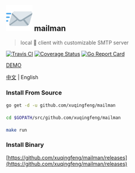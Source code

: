 ## ![ICON](./ui/assets/img/mailman.png) mailman
> local :love_letter: client with customizable SMTP server

[![Travis CI](https://img.shields.io/travis/xuqingfeng/mailman/master.svg)](https://travis-ci.org/xuqingfeng/mailman)
[![Coverage Status](https://img.shields.io/coveralls/xuqingfeng/mailman/master.svg)](https://coveralls.io/github/xuqingfeng/mailman)
[![Go Report Card](https://goreportcard.com/badge/github.com/xuqingfeng/mailman)](https://goreportcard.com/report/github.com/xuqingfeng/mailman)

[DEMO](https://github.com/xuqingfeng/mailman/wiki/demo)

[中文](./README.md) | English

### Install From Source

```sh
go get -d -u github.com/xuqingfeng/mailman

cd $GOPATH/src/github.com/xuqingfeng/mailman

make run
```

### Install Binary

[https://github.com/xuqingfeng/mailman/releases](https://github.com/xuqingfeng/mailman/releases)
